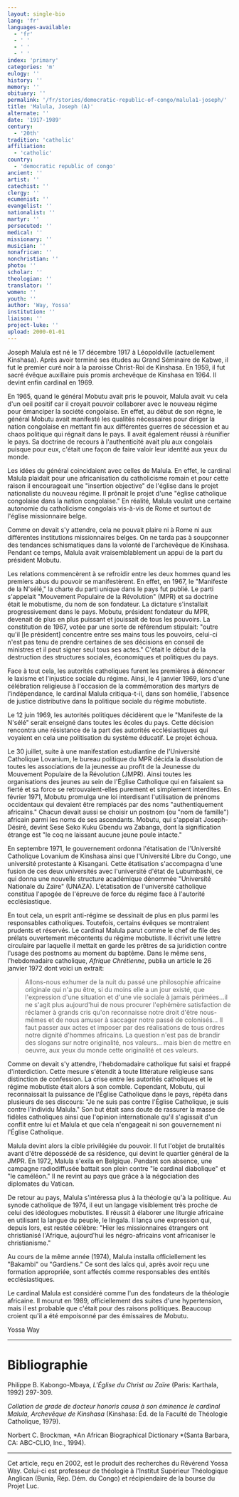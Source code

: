 ```yaml
---
layout: single-bio
lang: 'fr'
languages-available:
  - 'fr'
  - ' '
  - ' '
  - ' '
index: 'primary'
categories: 'm'
eulogy: ''
history: ''
memory: ''
obituary: ''
permalink: '/fr/stories/democratic-republic-of-congo/malula1-joseph/'
title: 'Malula, Joseph (A)'
alternate: ''
date: '1917-1989'
century:
  - '20th'
tradition: 'catholic'
affiliation:
  - 'catholic'
country:
  - 'democratic republic of congo'
ancient: ''
artist: ''
catechist: ''
clergy: ''
ecumenist: ''
evangelist: ''
nationalist: ''
martyr: ''
persecuted: ''
medical: ''
missionary: ''
musician: ''
nonafrican: ''
nonchristian: ''
photo: ''
scholar: ''
theologian: ''
translator: ''
women: ''
youth: ''
author: 'Way, Yossa'
institution: ''
liaison: ''
project-luke: ''
upload: 2000-01-01
---
```



Joseph Malula est né le 17 décembre 1917 à Léopoldville (actuellement Kinshasa).  Après avoir terminé ses études au Grand Séminaire de Kabwe, il fut le premier curé noir à la paroisse Christ-Roi de Kinshasa.  En 1959, il fut sacré évêque auxillaire puis promis archevêque de Kinshasa en 1964.  Il devint enfin cardinal en 1969.

En 1965, quand le général Mobutu avait pris le pouvoir, Malula avait vu cela d'un oeil positif car il croyait pouvoir collaborer avec le nouveau régime pour émanciper la société congolaise.  En effet, au début de son règne, le général Mobutu avait manifesté les qualités nécessaires pour diriger la nation congolaise en mettant fin aux différentes guerres de sécession et au chaos politique qui régnait dans le pays.  Il avait également réussi à réunifier le pays.  Sa doctrine de recours à l'authenticité avait plu aux congolais puisque pour eux, c'était une façon de faire valoir leur identité aux yeux du monde.

Les idées du général coincidaient avec celles de Malula.  En effet, le cardinal Malula plaidait pour une africanisation du catholicisme romain et pour cette raison il encourageait une "insertion objective" de l'&eacute;glise dans le projet nationaliste du nouveau régime.  Il prônait le projet d'une "église catholique congolaise dans la nation congolaise."  En réalité, Malula voulait une certaine autonomie du catholicisme congolais vis-à-vis de Rome et surtout de l'église missionnaire belge.

Comme on devait s'y attendre, cela ne pouvait plaire ni à Rome ni aux différentes institutions missionnaires belges.  On ne tarda pas à soupçonner des tendances schismatiques dans la volonté de l'archevêque de Kinshasa.  Pendant ce temps, Malula avait vraisemblablement un appui de la part du président Mobutu.

Les relations commenc&egrave;rent à se refroidir entre les deux hommes quand les premiers abus du pouvoir se manifest&egrave;rent.  En effet, en 1967, le "Manifeste de la N'sélé," la charte du parti unique dans le pays fut publié.  Le parti s'appelait "Mouvement Populaire de la Révolution" (MPR) et sa doctrine était le mobutisme, du nom de son fondateur.  La dictature s'installait progressivement dans le pays.  Mobutu, président fondateur du MPR, devenait de plus en plus puissant et jouissait de tous les pouvoirs.  La constitution de 1967, votée par une sorte de référendum stipulait: "outre qu'il [le président] concentre entre ses mains tous les pouvoirs, celui-ci n'est  pas tenu de prendre certaines de ses décisions en conseil de ministres et il peut signer seul tous ses actes."  C'était le début de la destruction des structures sociales, économiques et politiques du pays.

Face à tout cela, les autorités catholiques furent les premières à dénoncer le laxisme et l'injustice sociale du régime.  Ainsi, le 4 janvier 1969, lors d'une célébration religieuse à l'occasion de la commémoration des martyrs de l'indépendance, le cardinal Malula critiqua-t-il, dans son homélie, l'absence de justice distributive dans la politique sociale du régime mobutiste.

Le 12 juin 1969, les autorités politiques décidèrent que le "Manifeste de la N'sélé" serait enseigné dans toutes les écoles du pays.  Cette décision rencontra une résistance de la part des autorités ecclésiastiques qui voyaient en cela une politisation du système éducatif.  Le projet échoua.

Le 30 juillet, suite à une manifestation estudiantine de l'Université Catholique Lovanium, le bureau politique du MPR décida la dissolution de toutes les associations de la jeunesse au profit de la Jeunesse du Mouvement Populaire de la Révolution (JMPR).  Ainsi toutes les organisations des jeunes au sein de l'Église Catholique qui en faisaient sa fierté et sa force se retrouvaient-elles  purement et simplement interdites.  En février 1971, Mobutu promulga une loi interdisant l'utilisation de prénoms occidentaux qui devaient &ecirc;tre remplac&eacute;s par des noms "authentiquement africains."  Chacun devait aussi se choisir un postnom (ou "nom de famille") africain parmi les noms de ses ascendants.  Mobutu, qui s'appelait Joseph-Désiré, devint Sese Seko Kuku Gbendu wa Zabanga, dont la signification étrange est "le coq ne laissant aucune jeune poule intacte."

En septembre 1971, le gouvernement ordonna l'étatisation de l'Université Catholique Lovanium de Kinshasa ainsi que l'Université Libre du Congo, une université protestante à Kisangani.  Cette étatisation s'accompagna d'une fusion de ces deux universités avec l'université d'état de Lubumbashi, ce qui donna une nouvelle structure académique dénommée "Université Nationale du Zaïre" (UNAZA).  L'étatisation de l'université catholique constitua l'apogée de l'épreuve de force du régime face à l'autorité ecclésiastique.

En tout cela, un esprit anti-régime se dessinait de plus en plus parmi les responsables catholiques.  Toutefois, certains évêques se montraient prudents et réservés.  Le cardinal Malula parut comme le chef de file des prélats ouvertement mécontents du régime mobutiste.  Il écrivit une lettre circulaire par laquelle il mettait en garde les prêtres de sa juridiction contre l'usage des postnoms au moment du baptême.  Dans le même sens, l'hebdomadaire catholique, *Afrique Chrétienne*, publia un article le 26 janvier 1972 dont voici un extrait:

> Allons-nous exhumer de la nuit du passé une philosophie africaine originale qui n'a pu être, si du moins elle a un jour existé, que l'expression d'une situation et d'une vie sociale à jamais périmées...il ne s'agit plus aujourd'hui de nous procurer l'ephémère satisfaction de réclamer à grands cris qu'on reconnaisse notre droit d'être nous-mêmes et de nous amuser à saccager notre passé de colonisés... Il faut passer aux actes et imposer par des réalisations de tous ordres notre dignité d'hommes africains.  La question n'est pas de brandir des slogans sur notre originalité, nos valeurs... mais bien de mettre en oeuvre, aux yeux du monde cette originalité et ces valeurs.

Comme on devait s'y attendre, l'hebdomadaire catholique fut saisi et frappé d'interdiction.  Cette mesure s'étendit à toute littérature religieuse sans distinction de confession.  La crise entre les autorités catholiques et le régime mobutiste était alors à son comble.  Cependant, Mobutu, qui reconnaissait la puissance de l'Église Catholique dans le pays, répéta dans plusieurs de ses discours: "Je ne suis pas contre l'Église Catholique, je suis contre l'individu Malula."  Son but était sans doute de rassurer la masse de fidèles catholiques ainsi que l'opinion internationale qu'il s'agissait d'un conflit entre lui et Malula et que cela n'engageait ni son gouvernement ni l'Église Catholique.

Malula devint alors la cible privilégiée du pouvoir.  Il fut l'objet de brutalités avant d'être dépossédé de sa résidence, qui devint le quartier général de la JMPR.  En 1972, Malula s'exila en Belgique.  Pendant son absence, une campagne radiodiffusée battait son plein contre "le cardinal diabolique" et "le caméléon."  Il ne revint au pays que grâce à la négociation des diplomates du Vatican.

De retour au pays, Malula s'intéressa plus à la théologie qu'à la politique.  Au synode catholique de 1974, il eut un langage visiblement très proche de celui des idéologues mobutistes.  Il réussit à élaborer une liturgie africaine en utilisant la langue du peuple, le lingala.  Il lança une expression qui, depuis lors, est restée célèbre: "Hier les missionnaires étrangers ont christianisé l'Afrique, aujourd'hui les négro-africains vont africaniser le christianisme."

Au cours de la même année (1974), Malula installa officiellement les "Bakambi" ou "Gardiens." Ce sont des laïcs qui, apr&egrave;s avoir reçu une formation appropriée, sont affectés comme responsables des entités ecclésiastiques.

Le cardinal Malula est considéré comme l'un des fondateurs de la théologie africaine.  Il mourut en 1989, officiellement des suites d'une hypertension, mais il est probable que c'était pour des raisons politiques.  Beaucoup croient qu'il a été empoisonné par des émissaires de Mobutu.

Yossa Way

---

# Bibliographie

Philippe B. Kabongo-Mbaya, *L'Église du Christ au Zaïre* (Paris: Karthala, 1992) 297-309.

*Collation de grade de docteur honoris causa à son éminence le cardinal Malula, Archevêque de Kinshasa* (Kinshasa: Éd. de la Faculté de Théologie Catholique, 1979).

Norbert C. Brockman, *An African Biographical Dictionary *(Santa Barbara, CA: ABC-CLIO, Inc., 1994).

---

Cet article, re&ccedil;u en 2002, est le produit des recherches du R&eacute;v&eacute;rend Yossa Way.  Celui-ci est professeur de th&eacute;ologie &agrave; l'Institut Sup&eacute;rieur Th&eacute;ologique Anglican (Bunia, R&eacute;p. D&eacute;m. du Congo) et r&eacute;cipiendaire de la bourse du Projet Luc.